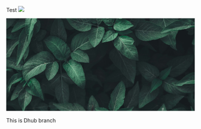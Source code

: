 Test ![](/img/three-dots.jpg)

![](./blog/2024-01-20-how-it-works/plants.jpg)


This is Dhub branch
